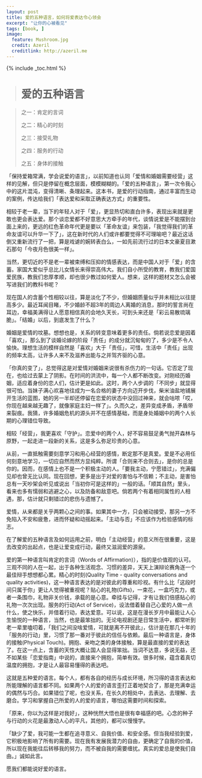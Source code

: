 ```yaml
---
layout: post
title: 爱的五种语言，如何将爱表达令心领会
excerpt: "让你的心被看见"
tags: [book, ]
image:
  feature: Mushroom.jpg
  credit: Azeril
  creditlink: http://azeril.me
---
```


{% include _toc.html %}

> # 爱的五种语言

> 之一：肯定的言词
> 
> 之二：精心的时刻
> 
> 之三：接受礼物
> 
> 之四：服务的行动
> 
> 之五：身体的接触

「保持爱箱常满，学会说爱的语言」，以前知道也认同「爱情和婚姻需要经营」这样的见解，但只是停留在概念层面，模模糊糊的。「爱的五种语言」，第一次令我心中的这片混沌，变得清晰、条理起来。这本书，是爱的行动指南，通过丰富而生动的案例，传达给我们「表达爱和采取正确表达方式」的重要性。

相较于老一辈，当下的年轻人对于「爱」，更显热切和直白许多，表现出来就是更敢也更会表达爱。那个谈恋爱都不好意思大方牵手的年代，谈情说爱是不能摆到台面上来的，更远的红色革命年代更是要以「革命友谊」来包装，「我觉得我们的革命友谊可以升华一下了」，这在新时代的人们或许都要觉得不可理喻吧？最近这话倒又重新流行了一把，算是戏谑的婉转表白么，一如先前流行过的日本文豪夏目漱石那句「今夜月色很美一样」。

当然，更切近的不是老一辈被束缚和压抑的情感表达，而是中国人对于「爱」的含蓄。家国大爱似乎总比儿女情长来得崇高伟大。我们自小所受的教育，教我们爱国爱民族，教我们忠厚孝顺，却也很少教过如何爱人。想来，这样的题材又怎么会被写进我们的教科书呢？

现在国人的含蓄个性相较以往，算是淡化了不少，但婚姻质量似乎并未相比以往提高多少。最近耳闻目睹，不少婚龄不超3年的周边人离婚的消息，那时的誓言尚在耳边，幸福美满得让人愿意相信真的会地久天长，可到头来还是「彩云易散琉璃脆」。「结婚」以后，到底发生了什么？

婚姻是爱情的坟墓。想想也是，关系的转变意味着更多的责任。倘若说恋爱是因着「喜欢」，那么到了谈婚论嫁的阶段「责任」的成分就沉甸甸的了，多少是不令人愉快。理想生活的模样自然是「喜欢」大于「责任」，可惜，生活中「责任」出现的频率太高，让许多人来不及滋养出能与之并驾齐驱的心意。

「你真的变了」，总觉得这是对爱情对婚姻来说很有杀伤力的一句话。它否定了现在，也给过去蒙上了阴影。在时间的洪流中，每一个人都不断改变。对刚经历婚姻，适应着身份的恋人们，估计更是如此。这时，两个人步调的「不同步」就显得很可怕。当妹子满心欢喜地往成为一名合格的妻子方向迈开步伐，柴米油盐地铺展开生活的蓝图，她的另一半却还停留在恋爱的状态中没回过神来，就会咕哝「哎，你现在越来越无趣了，就像家庭主妇一样了」。久而久之，差异变成矛盾，矛盾带来裂痕。我猜，许多婚姻危机的源头并不在感情基础，而是身处婚姻中的两个人长期的心理错位导致。

相较「经营」，我更喜欢「守护」。恋爱中的两个人，好不容易鼓足勇气抛开森林与原野，一起走进一段新的关系，这是多么弥足珍贵的心意。

从前，一直抵触需要刻意学习和用心经营的感情，断定那不是真爱。爱是不必用任何刻意地学习，一切应自然而然方显纯粹。所谓「合则来不合则去」，是你的总是你的。因而，在感情上也不是一个积极主动的人。「要我主动，宁愿错过」，充满偏见却也曾无比认同。现在回想，更多是出于对爱的害怕与不信赖；不主动，是害怕总有一天吵架会听见或说出「当初你可是这样的」一般的话。「顺其自然」里头，看来也多有懦弱和逃避之心，以及防备和敌意吧。倘若两个有着相同属性的人相遇，那，估计就只剩错过的悲伤与遗憾了。

爱情，从来都是关乎两颗心之间的事。如果其中一方，只会被动接受，那另一方不免陷入不安和疲惫，进而怀疑和动摇起来。「主动与否」不应该作为检验感情的标志。

在了解爱的五种语言及如何运用之前，明白「主动经营」的意义所在很重要，这是去改变的出起点，也是让爱变成行动，最终又滋润爱的源泉。

爱的第一种语言叫肯定的言词（Words of Affirmation)），指的是价值观的认可。三观不同的人在一起，出于各种生活观念、习惯的差异，天天上演辩论赛角逐一个最佳辩手想想都心累。精心的时刻(Quality Time - quality conversations and quality activities)，这一种语言表达的是对彼此的尊重和珍视。有什么比「这段时间只属于你」更让人觉得被重视呢？贴心的礼物(Gifts)，一束花，一盒巧克力，或者一条围巾，礼物非关价钱，承载的是心意。牵挂与记得，才有让我们倍感贴心的礼物一次次出现。服务的行动(Act of Service)，设法借着替自己心爱的人做一点什么，使之快乐，并借着行动，表达爱意。可以说，这是在漫长岁月中最能让人心生愉悦的一种语言，当然，也是最笨拙的。无论电视剧还是日常生活中，都常听到老一辈里嗑叨着，「我们之间没啥爱情，可就是离不开彼此」，估计是在那几十年的「服务的行动」里，习惯了那一番对于彼此的信任与依赖。最后一种语言是，身体的接触(Physical Touch)。拥抱、亲吻之类的身体接触，算是最直接的爱的表达了。在这一点上，含蓄的天性大概让国人会显得笨拙。当词不达意，多说无益，还不如某些「恋爱指南」中说的，直接来个拥抱，简单有效。很多时候，蕴含着真切温度的拥抱，才是让人最容易懂得的表达吧。

这就是五种爱的语言。每个人，都有各自的经历与成长环境，所习得的语言表达和所能理解的语言都不同。如果两个人的爱的语言歪打正着地契合了，那是充满幸运的偶然与巧合。如果错位了呢，也没关系，在长久的相处中，去表达、去理解、去磨合。学习和掌握自己所爱的人的爱的语言，哪怕这需要时间和探索。

「原来，你以为这样是对我好」，这种恍然大悟也是很有幸福感的吧。心念的种子与行动的火花是最激动人心的平凡，其他的，都可以慢慢学。

「缺少了爱，我可能一生都在追寻意义、自我价值、和安全感。但当我经验到爱，它积极地影响了所有的需要。现在我有发展我潜力的自由，更确定了自我的价值，所以现在我能往后转移我的努力，而不被自我的需要缠扰。真实的爱总是使我们自由。」诚如此言。

愿我们都能说好爱的语言。
